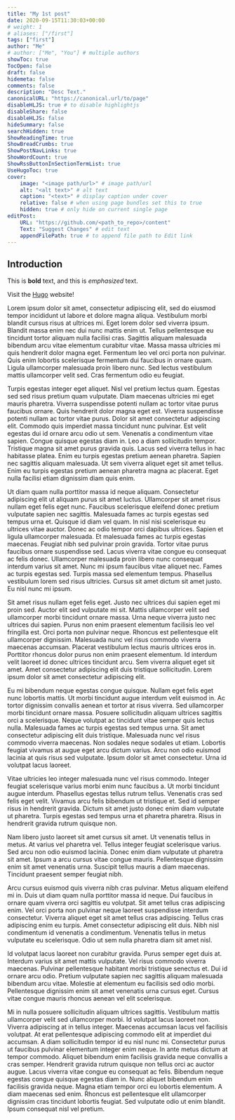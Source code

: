 ```yaml
---
title: "My 1st post"
date: 2020-09-15T11:30:03+00:00
# weight: 1
# aliases: ["/first"]
tags: ["first"]
author: "Me"
# author: ["Me", "You"] # multiple authors
showToc: true
TocOpen: false
draft: false
hidemeta: false
comments: false
description: "Desc Text."
canonicalURL: "https://canonical.url/to/page"
disableHLJS: true # to disable highlightjs
disableShare: false
disableHLJS: false
hideSummary: false
searchHidden: true
ShowReadingTime: true
ShowBreadCrumbs: true
ShowPostNavLinks: true
ShowWordCount: true
ShowRssButtonInSectionTermList: true
UseHugoToc: true
cover:
    image: "<image path/url>" # image path/url
    alt: "<alt text>" # alt text
    caption: "<text>" # display caption under cover
    relative: false # when using page bundles set this to true
    hidden: true # only hide on current single page
editPost:
    URL: "https://github.com/<path_to_repo>/content"
    Text: "Suggest Changes" # edit text
    appendFilePath: true # to append file path to Edit link
---
```

## Introduction

This is **bold** text, and this is *emphasized* text.

Visit the [Hugo](https://gohugo.io) website!

Lorem ipsum dolor sit amet, consectetur adipiscing elit, sed do eiusmod tempor incididunt ut labore et dolore magna aliqua. Vestibulum morbi blandit cursus risus at ultrices mi. Eget lorem dolor sed viverra ipsum. Blandit massa enim nec dui nunc mattis enim ut. Tellus pellentesque eu tincidunt tortor aliquam nulla facilisi cras. Sagittis aliquam malesuada bibendum arcu vitae elementum curabitur vitae. Massa massa ultricies mi quis hendrerit dolor magna eget. Fermentum leo vel orci porta non pulvinar. Quis enim lobortis scelerisque fermentum dui faucibus in ornare quam. Ligula ullamcorper malesuada proin libero nunc. Sed lectus vestibulum mattis ullamcorper velit sed. Cras fermentum odio eu feugiat.

Turpis egestas integer eget aliquet. Nisl vel pretium lectus quam. Egestas sed sed risus pretium quam vulputate. Diam maecenas ultricies mi eget mauris pharetra. Viverra suspendisse potenti nullam ac tortor vitae purus faucibus ornare. Quis hendrerit dolor magna eget est. Viverra suspendisse potenti nullam ac tortor vitae purus. Dolor sit amet consectetur adipiscing elit. Commodo quis imperdiet massa tincidunt nunc pulvinar. Est velit egestas dui id ornare arcu odio ut sem. Venenatis a condimentum vitae sapien. Congue quisque egestas diam in. Leo a diam sollicitudin tempor. Tristique magna sit amet purus gravida quis. Lacus sed viverra tellus in hac habitasse platea. Enim eu turpis egestas pretium aenean pharetra. Sapien nec sagittis aliquam malesuada. Ut sem viverra aliquet eget sit amet tellus. Enim eu turpis egestas pretium aenean pharetra magna ac placerat. Eget nulla facilisi etiam dignissim diam quis enim.

Ut diam quam nulla porttitor massa id neque aliquam. Consectetur adipiscing elit ut aliquam purus sit amet luctus. Ullamcorper sit amet risus nullam eget felis eget nunc. Faucibus scelerisque eleifend donec pretium vulputate sapien nec sagittis. Malesuada fames ac turpis egestas sed tempus urna et. Quisque id diam vel quam. In nisl nisi scelerisque eu ultrices vitae auctor. Donec ac odio tempor orci dapibus ultrices. Sapien et ligula ullamcorper malesuada. Et malesuada fames ac turpis egestas maecenas. Feugiat nibh sed pulvinar proin gravida. Tortor vitae purus faucibus ornare suspendisse sed. Lacus viverra vitae congue eu consequat ac felis donec. Ullamcorper malesuada proin libero nunc consequat interdum varius sit amet. Nunc mi ipsum faucibus vitae aliquet nec. Fames ac turpis egestas sed. Turpis massa sed elementum tempus. Phasellus vestibulum lorem sed risus ultricies. Cursus sit amet dictum sit amet justo. Eu nisl nunc mi ipsum.

Sit amet risus nullam eget felis eget. Justo nec ultrices dui sapien eget mi proin sed. Auctor elit sed vulputate mi sit. Mattis ullamcorper velit sed ullamcorper morbi tincidunt ornare massa. Urna neque viverra justo nec ultrices dui sapien. Purus non enim praesent elementum facilisis leo vel fringilla est. Orci porta non pulvinar neque. Rhoncus est pellentesque elit ullamcorper dignissim. Malesuada nunc vel risus commodo viverra maecenas accumsan. Placerat vestibulum lectus mauris ultrices eros in. Porttitor rhoncus dolor purus non enim praesent elementum. Id interdum velit laoreet id donec ultrices tincidunt arcu. Sem viverra aliquet eget sit amet. Amet consectetur adipiscing elit duis tristique sollicitudin. Lorem ipsum dolor sit amet consectetur adipiscing elit.

Eu mi bibendum neque egestas congue quisque. Nullam eget felis eget nunc lobortis mattis. Ut morbi tincidunt augue interdum velit euismod in. Ac tortor dignissim convallis aenean et tortor at risus viverra. Sed ullamcorper morbi tincidunt ornare massa. Posuere sollicitudin aliquam ultrices sagittis orci a scelerisque. Neque volutpat ac tincidunt vitae semper quis lectus nulla. Malesuada fames ac turpis egestas sed tempus urna. Sit amet consectetur adipiscing elit duis tristique. Malesuada nunc vel risus commodo viverra maecenas. Non sodales neque sodales ut etiam. Lobortis feugiat vivamus at augue eget arcu dictum varius. Arcu non odio euismod lacinia at quis risus sed vulputate. Ipsum dolor sit amet consectetur. Urna id volutpat lacus laoreet.

Vitae ultricies leo integer malesuada nunc vel risus commodo. Integer feugiat scelerisque varius morbi enim nunc faucibus a. Ut morbi tincidunt augue interdum. Phasellus egestas tellus rutrum tellus. Venenatis cras sed felis eget velit. Vivamus arcu felis bibendum ut tristique et. Sed id semper risus in hendrerit gravida. Dictum sit amet justo donec enim diam vulputate ut pharetra. Turpis egestas sed tempus urna et pharetra pharetra. Risus in hendrerit gravida rutrum quisque non.

Nam libero justo laoreet sit amet cursus sit amet. Ut venenatis tellus in metus. At varius vel pharetra vel. Tellus integer feugiat scelerisque varius. Sed arcu non odio euismod lacinia. Donec enim diam vulputate ut pharetra sit amet. Ipsum a arcu cursus vitae congue mauris. Pellentesque dignissim enim sit amet venenatis urna. Suscipit tellus mauris a diam maecenas. Tincidunt praesent semper feugiat nibh.

Arcu cursus euismod quis viverra nibh cras pulvinar. Metus aliquam eleifend mi in. Duis ut diam quam nulla porttitor massa id neque. Dui faucibus in ornare quam viverra orci sagittis eu volutpat. Sit amet tellus cras adipiscing enim. Vel orci porta non pulvinar neque laoreet suspendisse interdum consectetur. Viverra aliquet eget sit amet tellus cras adipiscing. Tellus cras adipiscing enim eu turpis. Amet consectetur adipiscing elit duis. Nibh nisl condimentum id venenatis a condimentum. Venenatis tellus in metus vulputate eu scelerisque. Odio ut sem nulla pharetra diam sit amet nisl.

Id volutpat lacus laoreet non curabitur gravida. Purus semper eget duis at. Interdum varius sit amet mattis vulputate. Vel risus commodo viverra maecenas. Pulvinar pellentesque habitant morbi tristique senectus et. Dui id ornare arcu odio. Pretium vulputate sapien nec sagittis aliquam malesuada bibendum arcu vitae. Molestie at elementum eu facilisis sed odio morbi. Pellentesque dignissim enim sit amet venenatis urna cursus eget. Cursus vitae congue mauris rhoncus aenean vel elit scelerisque.

Mi in nulla posuere sollicitudin aliquam ultrices sagittis. Vestibulum mattis ullamcorper velit sed ullamcorper morbi. Id volutpat lacus laoreet non. Viverra adipiscing at in tellus integer. Maecenas accumsan lacus vel facilisis volutpat. At erat pellentesque adipiscing commodo elit at imperdiet dui accumsan. A diam sollicitudin tempor id eu nisl nunc mi. Consectetur purus ut faucibus pulvinar elementum integer enim neque. In ante metus dictum at tempor commodo. Aliquet bibendum enim facilisis gravida neque convallis a cras semper. Hendrerit gravida rutrum quisque non tellus orci ac auctor augue. Lacus viverra vitae congue eu consequat ac felis. Bibendum neque egestas congue quisque egestas diam in. Nunc aliquet bibendum enim facilisis gravida neque. Magna etiam tempor orci eu lobortis elementum. A diam maecenas sed enim. Rhoncus est pellentesque elit ullamcorper dignissim cras tincidunt lobortis feugiat. Sed vulputate odio ut enim blandit. Ipsum consequat nisl vel pretium.
